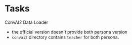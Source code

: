 # Tasks

ConvAI2 Data Loader
- the official version doesn't provide both persona version
- `convai2` directory contains `teacher` for both persona.
